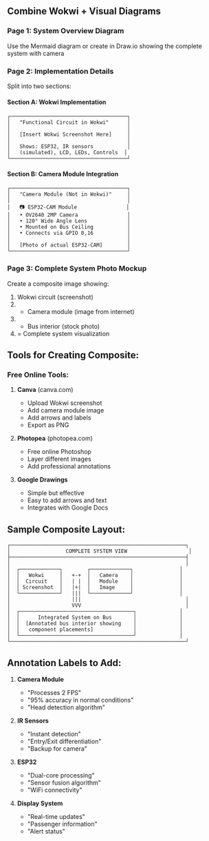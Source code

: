 
## Combine Wokwi + Visual Diagrams

### Page 1: System Overview Diagram

Use the Mermaid diagram or create in Draw.io showing the complete system with camera

### Page 2: Implementation Details

Split into two sections:

#### Section A: Wokwi Implementation

```
┌──────────────────────────────────────┐
│   "Functional Circuit in Wokwi"      │
│                                      │
│   [Insert Wokwi Screenshot Here]     │
│                                      │
│   Shows: ESP32, IR sensors           │
│   (simulated), LCD, LEDs, Controls  │
└──────────────────────────────────────┘
```

#### Section B: Camera Module Integration

```
┌──────────────────────────────────────┐
│   "Camera Module (Not in Wokwi)"     │
│                                      │
│   📷 ESP32-CAM Module                │
│   • OV2640 2MP Camera                │
│   • 120° Wide Angle Lens             │
│   • Mounted on Bus Ceiling           │
│   • Connects via GPIO 0,16           │
│                                      │
│   [Photo of actual ESP32-CAM]        │
└──────────────────────────────────────┘
```

### Page 3: Complete System Photo Mockup

Create a composite image showing:

1. Wokwi circuit (screenshot)
2. - Camera module (image from internet)
3. - Bus interior (stock photo)
4. = Complete system visualization

## Tools for Creating Composite:

### Free Online Tools:

1. **Canva** (canva.com)
    
    - Upload Wokwi screenshot
    - Add camera module image
    - Add arrows and labels
    - Export as PNG
2. **Photopea** (photopea.com)
    
    - Free online Photoshop
    - Layer different images
    - Add professional annotations
3. **Google Drawings**
    
    - Simple but effective
    - Easy to add arrows and text
    - Integrates with Google Docs

## Sample Composite Layout:

```
┌─────────────────────────────────────────────────────────┐
│                  COMPLETE SYSTEM VIEW                    │
├─────────────────────────────────────────────────────────┤
│                                                         │
│  ┌─────────────┐        ┌─────────────┐               │
│  │   Wokwi     │   +-+  │   Camera    │               │
│  │  Circuit    │   | |  │   Module    │               │
│  │ Screenshot  │   |+|  │   Image     │               │
│  └─────────────┘   |||  └─────────────┘               │
│                    |||                                  │
│                    VVV                                  │
│  ┌─────────────────────────────────────┐              │
│  │      Integrated System on Bus       │              │
│  │  [Annotated bus interior showing    │              │
│  │   component placements]             │              │
│  └─────────────────────────────────────┘              │
└─────────────────────────────────────────────────────────┘
```

## Annotation Labels to Add:

1. **Camera Module**
    
    - "Processes 2 FPS"
    - "95% accuracy in normal conditions"
    - "Head detection algorithm"
2. **IR Sensors**
    
    - "Instant detection"
    - "Entry/Exit differentiation"
    - "Backup for camera"
3. **ESP32**
    
    - "Dual-core processing"
    - "Sensor fusion algorithm"
    - "WiFi connectivity"
4. **Display System**
    
    - "Real-time updates"
    - "Passenger information"
    - "Alert status"